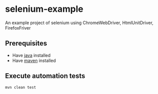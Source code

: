 # selenium-example
An example project of selenium using ChromeWebDriver, HtmlUnitDriver, FirefoxFriver


## Prerequisites ##

* Have [java](http://www.oracle.com/technetwork/java/javase/downloads/index.html) installed
* Have [maven](http://maven.apache.org/) installed


## Execute automation tests ##

```bash
mvn clean test
```

